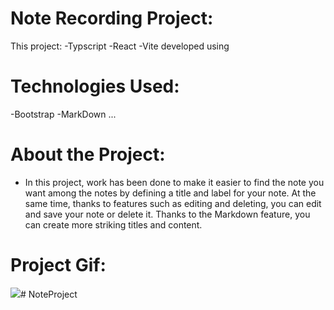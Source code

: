 # Note Recording Project:
This project:
-Typscript
-React
-Vite 
developed using

# Technologies Used:
-Bootstrap
-MarkDown
...

# About the Project:
- In this project, work has been done to make it easier to find the note you want among the notes by defining a title and label for your note. At the same time, thanks to features such as editing and deleting, you can edit and save your note or delete it. Thanks to the Markdown feature, you can create more striking titles and content.

# Project Gif:

<img src="./public/noteproject.gif" ># NoteProject
